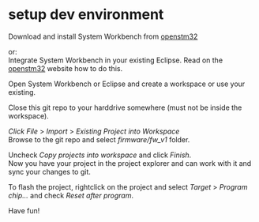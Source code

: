 # setup dev environment
Download and install System Workbench from [openstm32](http://www.openstm32.org/HomePage)

or:  
Integrate System Workbench in your existing Eclipse. Read on the [openstm32](http://www.openstm32.org/HomePage)
website how to do this.


Open System Workbench or Eclipse and create a workspace or use your existing.

Close this git repo to your harddrive somewhere (must not be inside the workspace).

*Click File* > *Import* > *Existing Project into Workspace*  
Browse to the git repo and select *firmware/fw_v1* folder.

Uncheck *Copy projects into workspace* and click *Finish*.  
Now you have your project in the project explorer and can work with it
and sync your changes to git.

To flash the project, rightclick on the project and select *Target* > *Program chip...*
and check *Reset after program*.

Have fun!
